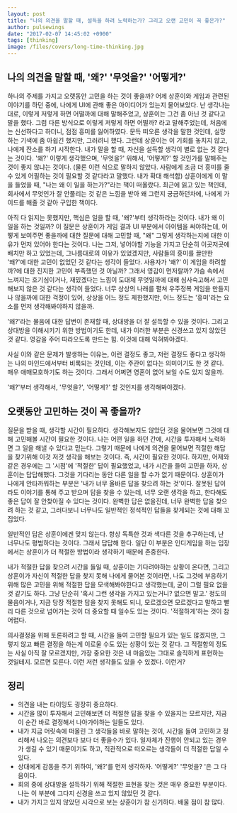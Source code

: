 ```yaml
---
layout: post
title: "나의 의견을 말할 때, 설득을 하려 노력하는가? 그리고 오랜 고민이 꼭 좋은가?"
author: pulsewings
date: "2017-02-07 14:45:02 +0900"
tags: [thinking]
image: /files/covers/long-time-thinking.jpg
---
```


## 나의 의견을 말할 때, '왜?' '무엇을?' '어떻게?'
하나의 주제를 가지고 오랫동안 고민을 하는 것이 좋을까? 어제 상훈이와 게임과 관련된 이야기를 하던 중에, 나에게 UI에 관해 좋은 아이디어가 있는지 물어보았다. 난 생각나는대로, 이렇게 저렇게 하면 어떨까에 대해 말해주었고, 상훈이는 그건 좀 아닌 것 같다고 말을 했다. 그럼 다른 방식으로 이렇게 저렇게 하면 어떨까? 라고 말해주었는데, 처음에는 신선하다고 하더니, 점점 흥미를 잃어하였다. 문득 떠오른 생각을 말한 것인데, 실망하는 기색에 좀 아쉽긴 했지만, 그러려니 했다. 그런데 상훈이는 이 기회를 놓치지 않고, 나에게 잔소를 하기 시작한다. 내가 말을 할 때, 자신을 설득할 생각이 별로 없는 것 같다는 것이다. '왜?' 이렇게 생각했으며, '무엇을?' 위해서, '어떻게?' 할 것인가를 말해주는 것이 좋지 않냐는 것이다. (물론 이런 식으로 말하지 않았다. 사람에게 조금 더 흥미를 줄 수 있게 어필하는 것이 필요할 것 같다라고 말했다. 내가 확대 해석함) 상훈이에게 이 말을 들었을 때, "나는 왜 이 일을 하는가?"라는 책이 떠올랐다. 최근에 읽고 있는 책인데, 회사에서 무엇인가 잘 안풀리는 것 같은 느낌을 받아 왜 그런지 궁금하던차에, 나에게 가이드를 해줄 것 같아 구입한 책이다.

아직 다 읽지는 못했지만, 핵심은 일을 할 때, '왜?'부터 생각하라는 것이다. 내가 왜 이 일을 하는 것일까? 이 질문은 상훈이가 게임 결과 UI 부분에서 아이템을 써야하는데, 어떻게 보여주면 좋을까에 대한 질문에 대해 고민할 때, "왜" 그렇게 생각하는지에 대한 이유가 먼저 있어야 한다는 것이다. 나는 그저, 넣어야할 기능을 가지고 단순히 이곳저곳에 배치만 하고 있었는데, 그나름대로의 이유가 있었겠지만, 사람들의 흥미를 끌만한 '왜?'에 대한 고민이 없었던 것 같다는 생각이 들었다. 사용자가 '왜?' 이 게임을 하려할까?에 대한 진지한 고민이 부족했던 것 아닐까? 그래서 영감이 먼저랄까? 가슴 속에서 느껴지는 호기심이거나, 재밌겠다는 느낌이 도대체 무엇일까에 대해 심사숙고해서 고민해보지 않은 것 같다는 생각이 들었다. 너무 상상의 나래를 펼쳐 우주정복 게임을 만들지나 않을까에 대한 걱정이 있어, 상상을 어느 정도 제한했지만, 어느 정도는 '흥미'라는 요소를 먼저 생각해봐야하지 않을까.

'왜?'라는 물음에 대한 답변이 존재할 때, 상대방을 더 잘 설득할 수 있을 것이다. 그리고 상대방을 이해시키기 위한 방법이기도 한데, 내가 이러한 부분은 신경쓰고 있지 않았던 것 같다. 영감을 주어 따라오도록 만드는 힘. 이것에 대해 익혀봐야겠다.

사실 이와 같은 문제가 발생하는 이유는, 이런 결정도 좋고, 저런 결정도 좋다고 생각하는 나의 마인드에서부터 비록되는 것인데, 이는 주관이 없다는 의미이기도 한 것 같다. 매우 애매모호하기도 하는 것이다. 그래서 어쩌면 영혼이 없어 보일 수도 있지 않을까.

'왜?'부터 생각해서, '무엇을?', '어떻게?' 할 것인지를 생각해봐야겠다.

## 오랫동안 고민하는 것이 꼭 좋을까?
질문을 받을 때, 생각할 시간이 필요하다. 생각해보지도 않았던 것을 물어보면 그것에 대해 고민해볼 시간이 필요한 것이다. 나는 어떤 일을 하던 간에, 시간을 투자해서 노력하면 그 일을 해낼 수 있다고 믿는다. 그렇기 때문에 나에게 의견을 물어보면 적절한 해답을 찾기위해 이것 저것 생각을 해보는 것이다. 즉, 시간이 필요한 것이다. 하지만, 어제와 같은 경우에는 그 '시점'에 '적절한' 답이 필요했었고, 내가 시간을 들여 고민을 하자, 상훈이는 답답해했다. 그것을 기다리는 동안 다른 일을 할 수가 없기 때문이다. 상훈이가 나에게 안타까워하는 부분은 '내가 너무 올바른 답을 찾으려 하는 것'이다. 잘못된 답이라도 이야기를 통해 주고 받으며 답을 찾을 수 있는데, 너무 오랜 생각을 하고, 한다해도 좋은 답이 잘 안찾아질 수 있다는 것이다. 완벽한 답은 없을진데, 너무 완벽한 답을 찾으려 하는 것 같고, 그러다보니 너무나도 일반적인 정석적인 답들을 찾게되는 것에 대해 꼬집었다.  

일반적인 답은 상훈이에겐 맞지 않는다. 항상 독특한 것과 색다른 것을 추구하는데, 난 너무나도 평범하다는 것이다. 그래서 답답해 한다. 일단 이 부분은 인디게임을 하는 입장에서는 상훈이가 더 적절한 방법이라 생각하기 때문에 존중한다.

내가 적절한 답을 찾으려 시간을 들일 때, 상훈이는 기다려야하는 상황이 온다면, 그리고 상훈이가 자신이 적절한 답을 찾지 못해 나에게 물어본 것이라면, 나도 그것에 부응하기 위해 많은 고민을 위해 적절한 답을 모색해봐야한다고 생각했는데, 굳이 그럴 필요 없을 것 같기도 하다. 그냥 단순히 '혹시 그런 생각을 가지고 있는거니? 없으면 말고.' 정도의 물음이거나, 지금 당장 적절한 답을 찾지 못해도 되니, 모르겠으면 모르겠다고 말하고 빨리 다른 것으로 넘어가는 것이 더 중요할 때 일수도 있는 것이다.
'적절하게'하는 것이 참 어렵다.

의사결정을 위해 토론하려고 할 때, 시간을 들여 고민할 필요가 있는 일도 많겠지만, 그렇지 않고 빠른 결정을 하는게 이로울 수도 있는 상황이 있는 것 같다. 그 적절함의 정도는 사실 아직 잘 모르겠지만, 가장 중요한 것은 내 마음있는 그대로 솔직하게 표현하는 것일테지. 모르면 모른다. 이런 저런 생각들도 있을 수 있겠다. 이런거?


## 정리
- 의견을 내는 타이밍도 굉장히 중요하다.
- 시간을 많이 투자해서 고민해보면 더 적절한 답을 찾을 수 있을지는 모르지만, 지금 이 순간 바로 결정해서 나아가야하는 일들도 있다.
- 내가 지금 머릿속에 떠올린 그 생각들을 바로 말하는 것이, 시간을 들여 고민하고 정리해서 나오는 의견보다 보다 더 좋을수가 있다. 일자체가 진행이 안되고 있는 경우가 생길 수 있기 때문이기도 하고, 직관적으로 떠오르는 생각들이 더 적절한 답일 수 있다.  
- 상대에게 감동을 주기 위하여, '왜?'를 먼저 생각하자. '어떻게?' '무엇을?
'은 그 다음이다.  
- 회의 중에 상대방을 설득하기 위해 적절한 표현을 찾는 것은 매우 중요한 부분이다. 나는 이 부분에 그다지 신경을 쓰고 있지 않았던 것 같다.
- 내가 가지고 있지 않았던 시각으로 보는 상훈이가 참 신기하다. 배울 점이 참 많다.
